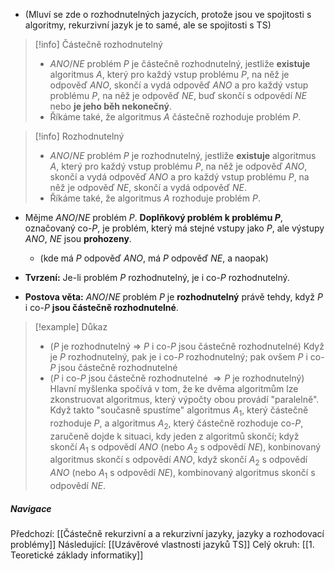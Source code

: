 - (Mluví se zde o rozhodnutelných jazycích, protože jsou ve spojitosti s algoritmy, rekurzivní jazyk je to samé, ale se spojitosti s TS)

>[!info] Částečně rozhodnutelný
>- $ANO/NE$ problém $P$ je částečně rozhodnutelný, jestliže **existuje** algoritmus $A$, který pro každý vstup problému $P$, na něž je odpověď $ANO$, skončí a vydá odpověď $ANO$ a pro každý vstup problému $P$, na něž je odpověď $NE$, buď skončí s odpovědí $NE$ nebo **je jeho běh nekonečný**.
>- Říkáme také, že algoritmus $A$ částečně rozhoduje problém $P$.

>[!info] Rozhodnutelný
>- $ANO/NE$ problém $P$ je rozhodnutelný, jestliže **existuje** algoritmus $A$, který pro každý vstup problému $P$, na něž je odpověď $ANO$, skončí a vydá odpověď $ANO$ a pro každý vstup problému $P$, na něž je odpověď $NE$, skončí a vydá odpověď $NE$.
>- Říkáme také, že algoritmus $A$ rozhoduje problém $P$.

- Mějme $ANO/NE$ problém $P$. **Doplňkový problém k problému $P$**, označovaný co-$P$, je problém, který má stejné vstupy jako $P$, ale výstupy $ANO$, $NE$ jsou **prohozeny**.
	- (kde má $P$ odpověď $ANO$, má $P$ odpověď $NE$, a naopak)

- **Tvrzení:** Je-li problém $P$ rozhodnutelný, je i co-$P$ rozhodnutelný.
- **Postova věta:** $ANO/NE$ problém $P$ je **rozhodnutelný** právě tehdy, když $P$ i co-$P$ **jsou částečně rozhodnutelné**.
>[!example] Důkaz
>- ($P$ je rozhodnutelný $\Rightarrow$ $P$ i co-$P$ jsou částečně rozhodnutelné) Když je $P$ rozhodnutelný, pak je i co-$P$ rozhodnutelný; pak ovšem $P$ i co-$P$ jsou částečně rozhodnutelné
>- ($P$ i co-$P$ jsou částečně rozhodnutelné $\Rightarrow P$ je rozhodnutelný) Hlavní myšlenka spočívá v tom, že ke dvěma algoritmům lze zkonstruovat algoritmus, který výpočty obou provádí "paralelně". Když takto "současně spustíme" algoritmus $A_{1}$, který částečně rozhoduje $P$, a algoritmus $A_{2}$, který částečně rozhoduje co-$P$, zaručeně dojde k situaci, kdy jeden z algoritmů skončí; když skončí $A_{1}$ s odpovědí $ANO$ (nebo $A_{2}$ s odpovědí $NE$), konbinovaný algoritmus skončí s odpovědí $ANO$, když skončí $A_{2}$ s odpovědí $ANO$ (nebo $A_{1}$ s odpovědí $NE$), kombinovaný algoritmus skončí s odpovědí $NE$.

##### Navigace
Předchozí:  [[Částečně rekurzivní a a rekurzivní jazyky, jazyky a rozhodovací problémy]]
Následující: [[Uzávěrové vlastnosti jazyků TS]]
Celý okruh: [[1. Teoretické základy informatiky]]